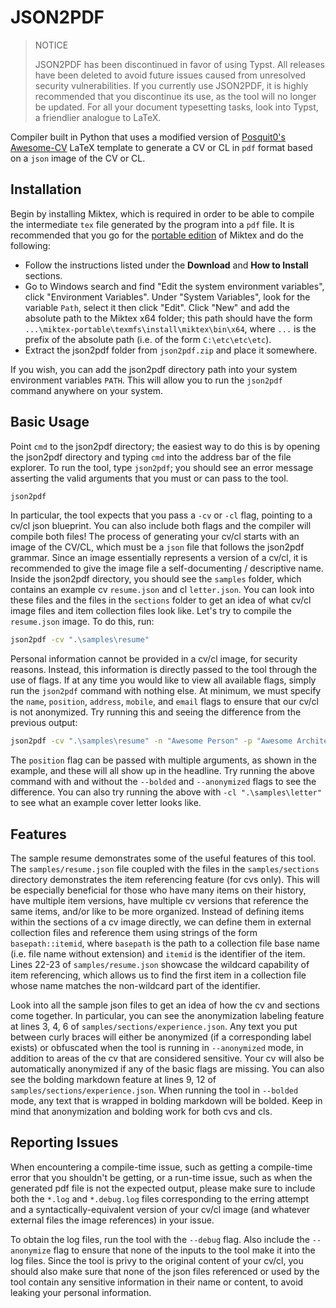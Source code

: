 # JSON2PDF
> NOTICE
> 
> JSON2PDF has been discontinued in favor of using Typst. All releases have been deleted to avoid future issues caused from unresolved security vulnerabilities. If you currently use JSON2PDF, it is highly recommended that you discontinue its use, as the tool will no longer be updated. For all your document typesetting tasks, look into Typst, a friendlier analogue to LaTeX.

Compiler built in Python that uses a modified version of [Posquit0's Awesome-CV](https://github.com/posquit0/Awesome-CV) LaTeX template to generate a CV or CL in `pdf` format based on a `json` image of the CV or CL.

## Installation
Begin by installing Miktex, which is required in order to be able to compile the intermediate `tex` file generated by the program into a `pdf` file. It is recommended that you go for the [portable edition](https://miktex.org/howto/portable-edition) of Miktex and do the following:
- Follow the instructions listed under the **Download** and **How to Install** sections.
- Go to Windows search and find "Edit the system environment variables", click "Environment Variables". Under "System Variables", look for the variable `Path`, select it then click "Edit". Click "New" and add the absolute path to the Miktex x64 folder; this path should have the form `...\miktex-portable\texmfs\install\miktex\bin\x64`, where `...` is the prefix of the absolute path (i.e. of the form `C:\etc\etc\etc`).
- Extract the json2pdf folder from `json2pdf.zip` and place it somewhere.

If you wish, you can add the json2pdf directory path into your system environment variables `PATH`. This will allow you to run the `json2pdf` command anywhere on your system.

## Basic Usage
Point `cmd` to the json2pdf directory; the easiest way to do this is by opening the json2pdf directory and typing `cmd` into the address bar of the file explorer. To run the tool, type `json2pdf`; you should see an error message asserting the valid arguments that you must or can pass to the tool.

```sh
json2pdf
```

In particular, the tool expects that you pass a `-cv` or `-cl` flag, pointing to a cv/cl json blueprint. You can also include both flags and the compiler will compile both files! The process of generating your cv/cl starts with an image of the CV/CL, which must be a `json` file that follows the json2pdf grammar. Since an image essentially represents a version of a cv/cl, it is recommended to give the image file a self-documenting / descriptive name. Inside the json2pdf directory, you should see the `samples` folder, which contains an example cv `resume.json` and cl `letter.json`. You can look into these files and the files in the `sections` folder to get an idea of what cv/cl image files and item collection files look like. Let's try to compile the `resume.json` image. To do this, run:

```sh
json2pdf -cv ".\samples\resume"
```

Personal information cannot be provided in a cv/cl image, for security reasons. Instead, this information is directly passed to the tool through the use of flags. If at any time you would like to view all available flags, simply run the `json2pdf` command with nothing else. At minimum, we must specify the `name`, `position`, `address`, `mobile`, and `email` flags to ensure that our cv/cl is not anonymized. Try running this and seeing the difference from the previous output:

```sh
json2pdf -cv ".\samples\resume" -n "Awesome Person" -p "Awesome Architect" "Awesome Expert" -m "000-000-0000" -e "awesome.person@awesomecompany.com" -l "awesome-person" -a "Awesome Address" -g "awesome-person" -w "awesome-portfolio.io" -c "DC3522"
```

The `position` flag can be passed with multiple arguments, as shown in the example, and these will all show up in the headline. Try running the above command with and without the `--bolded` and `--anonymized` flags to see the difference. You can also try running the above with `-cl ".\samples\letter"` to see what an example cover letter looks like.

## Features

The sample resume demonstrates some of the useful features of this tool. The `samples/resume.json` file coupled with the files in the `samples/sections` directory demonstrates the item referencing feature (for cvs only). This will be especially beneficial for those who have many items on their history, have multiple item versions, have multiple cv versions that reference the same items, and/or like to be more organized. Instead of defining items within the sections of a cv image directly, we can define them in external collection files and reference them using strings of the form `basepath::itemid`, where `basepath` is the path to a collection file base name (i.e. file name without extension) and `itemid` is the identifier of the item. Lines 22-23 of `samples/resume.json` showcase the wildcard capability of item referencing, which allows us to find the first item in a collection file whose name matches the non-wildcard part of the identifier.

Look into all the sample json files to get an idea of how the cv and sections come together. In particular, you can see the anonymization labeling feature at lines 3, 4, 6 of `samples/sections/experience.json`. Any text you put between curly braces will either be anonymized (if a corresponding label exists) or obfuscated when the tool is running in `--anonymized` mode, in addition to areas of the cv that are considered sensitive. Your cv will also be automatically anonymized if any of the basic flags are missing. You can also see the bolding markdown feature at lines 9, 12 of `samples/sections/experience.json`. When running the tool in `--bolded` mode, any text that is wrapped in bolding markdown will be bolded. Keep in mind that anonymization and bolding work for both cvs and cls.

## Reporting Issues

When encountering a compile-time issue, such as getting a compile-time error that you shouldn't be getting, or a run-time issue, such as when the generated pdf file is not the expected output, please make sure to include both the `*.log` and `*.debug.log` files corresponding to the erring attempt and a syntactically-equivalent version of your cv/cl image (and whatever external files the image references) in your issue.

To obtain the log files, run the tool with the `--debug` flag. Also include the `--anonymize` flag to ensure that none of the inputs to the tool make it into the log files. Since the tool is privy to the original content of your cv/cl, you should also make sure that none of the json files referenced or used by the tool contain any sensitive information in their name or content, to avoid leaking your personal information.

